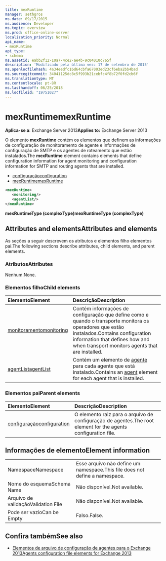 ```yaml
---
title: mexRuntime
manager: sethgros
ms.date: 09/17/2015
ms.audience: Developer
ms.topic: overview
ms.prod: office-online-server
localization_priority: Normal
api_name:
- mexRuntime
api_type:
- schema
ms.assetid: eabb2f12-10a7-4ce2-ae4b-9c04010c765f
description: 'Modificado pela última vez: 17 de setembro de 2015'
ms.openlocfilehash: 4a34eedfc16d64cbfa67003ed23cf6eba2bb4bad
ms.sourcegitcommit: 34041125dc8c5f993b21cebfc4f8b72f0fd2cb6f
ms.translationtype: MT
ms.contentlocale: pt-BR
ms.lasthandoff: 06/25/2018
ms.locfileid: "19751027"
---
```

# <a name="mexruntime"></a><span data-ttu-id="a80a4-103">mexRuntime</span><span class="sxs-lookup"><span data-stu-id="a80a4-103">mexRuntime</span></span>
  
<span data-ttu-id="a80a4-104">**Aplica-se a:** Exchange Server 2013</span><span class="sxs-lookup"><span data-stu-id="a80a4-104">**Applies to:** Exchange Server 2013</span></span>
  
<span data-ttu-id="a80a4-105">O elemento **mexRuntime** contém os elementos que definem as informações de configuração de monitoramento de agente e informações de configuração de SMTP e os agentes de roteamento que estão instalados.</span><span class="sxs-lookup"><span data-stu-id="a80a4-105">The **mexRuntime** element contains elements that define configuration information for agent monitoring and configuration information for SMTP and routing agents that are installed.</span></span> 
  
- [<span data-ttu-id="a80a4-106">configuração</span><span class="sxs-lookup"><span data-stu-id="a80a4-106">configuration</span></span>](configuration.md)  
- [<span data-ttu-id="a80a4-107">mexRuntime</span><span class="sxs-lookup"><span data-stu-id="a80a4-107">mexRuntime</span></span>](mexruntime.md)
  
```XML
<mexRuntime>
   <monitoring/>
   <agentList/>
</mexRuntime>
```

<span data-ttu-id="a80a4-108">**mexRuntimeType (complexType)**</span><span class="sxs-lookup"><span data-stu-id="a80a4-108">**mexRuntimeType (complexType)**</span></span>

## <a name="attributes-and-elements"></a><span data-ttu-id="a80a4-109">Attributes and elements</span><span class="sxs-lookup"><span data-stu-id="a80a4-109">Attributes and elements</span></span>

<span data-ttu-id="a80a4-110">As seções a seguir descrevem os atributos e elementos filho elementos pai.</span><span class="sxs-lookup"><span data-stu-id="a80a4-110">The following sections describe attributes, child elements, and parent elements.</span></span>
  
### <a name="attributes"></a><span data-ttu-id="a80a4-111">Atributos</span><span class="sxs-lookup"><span data-stu-id="a80a4-111">Attributes</span></span>

<span data-ttu-id="a80a4-112">Nenhum.</span><span class="sxs-lookup"><span data-stu-id="a80a4-112">None.</span></span>
  
### <a name="child-elements"></a><span data-ttu-id="a80a4-113">Elementos filho</span><span class="sxs-lookup"><span data-stu-id="a80a4-113">Child elements</span></span>

|<span data-ttu-id="a80a4-114">**Elemento**</span><span class="sxs-lookup"><span data-stu-id="a80a4-114">**Element**</span></span>|<span data-ttu-id="a80a4-115">**Descrição**</span><span class="sxs-lookup"><span data-stu-id="a80a4-115">**Description**</span></span>|
|:-----|:-----|
|[<span data-ttu-id="a80a4-116">monitoramento</span><span class="sxs-lookup"><span data-stu-id="a80a4-116">monitoring</span></span>](monitoring.md) <br/> |<span data-ttu-id="a80a4-117">Contém informações de configuração que define como e quando o transporte monitora os operadores que estão instalados.</span><span class="sxs-lookup"><span data-stu-id="a80a4-117">Contains configuration information that defines how and when transport monitors agents that are installed.</span></span>  <br/> |
|[<span data-ttu-id="a80a4-118">agentList</span><span class="sxs-lookup"><span data-stu-id="a80a4-118">agentList</span></span>](agentlist.md) <br/> |<span data-ttu-id="a80a4-119">Contém um elemento de [agente](agent.md) para cada agente que está instalado.</span><span class="sxs-lookup"><span data-stu-id="a80a4-119">Contains an [agent](agent.md) element for each agent that is installed.</span></span>  <br/> |
   
### <a name="parent-elements"></a><span data-ttu-id="a80a4-120">Elementos pai</span><span class="sxs-lookup"><span data-stu-id="a80a4-120">Parent elements</span></span>

|<span data-ttu-id="a80a4-121">**Elemento**</span><span class="sxs-lookup"><span data-stu-id="a80a4-121">**Element**</span></span>|<span data-ttu-id="a80a4-122">**Descrição**</span><span class="sxs-lookup"><span data-stu-id="a80a4-122">**Description**</span></span>|
|:-----|:-----|
|[<span data-ttu-id="a80a4-123">configuração</span><span class="sxs-lookup"><span data-stu-id="a80a4-123">configuration</span></span>](configuration.md) <br/> |<span data-ttu-id="a80a4-124">O elemento raiz para o arquivo de configuração de agentes.</span><span class="sxs-lookup"><span data-stu-id="a80a4-124">The root element for the agents configuration file.</span></span>  <br/> |
   
## <a name="element-information"></a><span data-ttu-id="a80a4-125">Informações de elemento</span><span class="sxs-lookup"><span data-stu-id="a80a4-125">Element information</span></span>

|||
|:-----|:-----|
|<span data-ttu-id="a80a4-126">Namespace</span><span class="sxs-lookup"><span data-stu-id="a80a4-126">Namespace</span></span>  <br/> |<span data-ttu-id="a80a4-127">Esse arquivo não define um namespace.</span><span class="sxs-lookup"><span data-stu-id="a80a4-127">This file does not define a namespace.</span></span>  <br/> |
|<span data-ttu-id="a80a4-128">Nome do esquema</span><span class="sxs-lookup"><span data-stu-id="a80a4-128">Schema Name</span></span>  <br/> |<span data-ttu-id="a80a4-129">Não disponível.</span><span class="sxs-lookup"><span data-stu-id="a80a4-129">Not available.</span></span>  <br/> |
|<span data-ttu-id="a80a4-130">Arquivo de validação</span><span class="sxs-lookup"><span data-stu-id="a80a4-130">Validation File</span></span>  <br/> |<span data-ttu-id="a80a4-131">Não disponível.</span><span class="sxs-lookup"><span data-stu-id="a80a4-131">Not available.</span></span>  <br/> |
|<span data-ttu-id="a80a4-132">Pode ser vazio</span><span class="sxs-lookup"><span data-stu-id="a80a4-132">Can be Empty</span></span>  <br/> |<span data-ttu-id="a80a4-133">Falso.</span><span class="sxs-lookup"><span data-stu-id="a80a4-133">False.</span></span>  <br/> |
   
## <a name="see-also"></a><span data-ttu-id="a80a4-134">Confira também</span><span class="sxs-lookup"><span data-stu-id="a80a4-134">See also</span></span>

- [<span data-ttu-id="a80a4-135">Elementos de arquivo de configuração de agentes para o Exchange 2013</span><span class="sxs-lookup"><span data-stu-id="a80a4-135">Agents configuration file elements for Exchange 2013</span></span>](agents-configuration-file-elements-for-exchange-2013.md)


